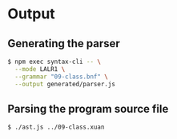 # Output

## Generating the parser

```bash
$ npm exec syntax-cli -- \
  --mode LALR1 \
  --grammar "09-class.bnf" \
  --output generated/parser.js
```

## Parsing the program source file

```bash
$ ./ast.js ../09-class.xuan
```
